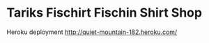 Tariks Fischirt Fischin Shirt Shop
====================================================

Heroku deployment
http://quiet-mountain-182.heroku.com/

